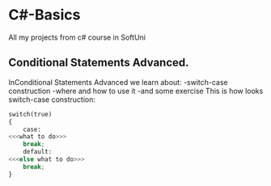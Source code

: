 # C#-Basics
All my projects from c# course in SoftUni

## Conditional Statements Advanced.
InConditional Statements Advanced we learn about:
-switch-case construction
-where and how to use it
-and some exercise
This is how looks switch-case construction:
```python
switch(true)
{
    case:
<<<what to do>>>
    break;
    default:
<<<else what to do>>>
    break;
}
```
